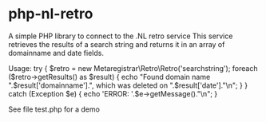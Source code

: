 # php-nl-retro
A simple PHP library to connect to the .NL retro service
This service retrieves the results of a search string and returns it in an array of domainname and date fields.

Usage: 
try {
    $retro = new Metaregistrar\Retro\Retro('searchstring');
    foreach ($retro->getResults() as $result) {
        echo "Found domain name ".$result['domainname'].", which was deleted on ".$result['date']."\n";
    }
} catch (Exception $e) {
    echo 'ERROR: '.$e->getMessage()."\n";
}

See file test.php for a demo
